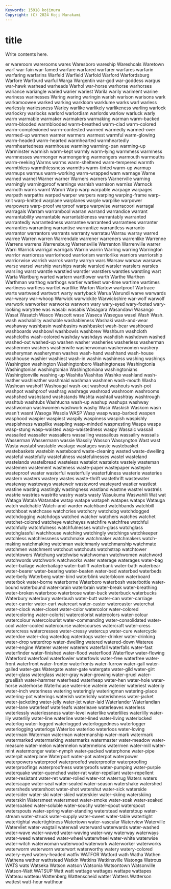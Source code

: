 ```yaml
---
Keywords: 15918 kojimura
Copyright: (C) 2024 Koji Murakami
---
```


# title

Write contents here.



er wareroom warerooms wares Waresboro wareship Wareshoals Waretown warf
war-fain war-famed warfare warfared warfarer warfares warfarin warfaring warfarins Warfeld
Warfield Warfold Warford Warfordsburg Warfore Warfourd warful Warga Wargentin war-god
war-goddess wargus war-hawk warhead warheads Warhol war-horse warhorse warhorses wariance
wariangle waried warier wariest Warila warily wariment warine wariness warinesses
Waring waring waringin warish warison warisons wark warkamoowee warked warking
warkloom warklume warks warl warless warlessly warlessness Warley warlike warlikely
warlikeness warling warlock warlockry warlocks warlord warlordism warlords warlow warluck
warly warm warmable warmaker warmakers warmaking warman warm-backed warm-blooded warmblooded
warm-breathed warm-clad warm-colored warm-complexioned warm-contested warmed warmedly warmed-over warmed-up warmen
warmer warmers warmest warmful warm-glowing warm-headed warm-hearted warmhearted warmheartedly warmheartedness
warmhouse warming warming-pan warming-up Warminster warmish warm-kept warmly warm-lying warmmess
warmness warmnesses warmonger warmongering warmongers warmouth warmouths warm-reeking Warms warms
warm-sheltered warm-tempered warmth warmthless warmthlessness warmths warm-tinted warm-up warmup warmups
warmus warm-working warm-wrapped warn warnage Warne warned warnel Warner warner
Warners warners Warnerville warning warningly warningproof warnings warnish warnison warniss
Warnock warnoth warns warnt Warori Warp warp warpable warpage warpages
warpath warpaths warped warper warpers warping warping-frame warp-knit warp-knitted warplane
warplanes warple warplike warpower warpowers warp-proof warproof warps warpwise warracoori
warragal warragals Warram warrambool warran warrand warrandice warrant warrantability warrantable
warrantableness warrantably warranted warrantedly warrantedness warrantee warranteed warrantees warranter warranties
warranting warrantise warrantize warrantless warranto warrantor warrantors warrants warranty warratau
Warrau warray warred warree Warren warren Warrendale warrener warreners warrenlike
Warrenne Warrens warrens Warrensburg Warrensville Warrenton Warrenville warrer Warri Warrick
warrigal warrigals Warrin warrin Warring warring Warrington warrior warrioress warriorhood
warriorism warriorlike warriors warriorship warriorwise warrish warrok warrty warryn wars
Warsaw warsaw warsaws warse warsel warship warships warsle warsled warsler
warslers warsles warsling warst warstle warstled warstler warstlers warstles warstling
wart Warta Wartburg warted wartern wartflower warth Warthe Warthen Warthman
warthog warthogs wartier wartiest war-time wartime wartimes wartiness wartless wartlet
wartlike Warton Wartow wartproof Wartrace warts wartweed wartwort warty wartyback
Warua Warundi warve warwards war-weary war-whoop Warwick warwickite Warwickshire war-wolf
warwolf warwork warworker warworks warworn wary wary-eyed wary-footed wary-looking warytree
was wasabi wasabis Wasagara Wasandawi Wasango Wasat Wasatch Wasco Wascott
wase Waseca Wasegua wasel Wash Wash. wash washability washable washableness
Washaki wash-and-wear washaway washbasin washbasins washbasket wash-bear washboard washboards washbowl
washbowls washbrew Washburn washcloth washcloths wash-colored washday washdays washdish washdown
washed washed-out washed-up washen washer washeries washerless washerman washermen washers
washerwife washerwoman washerwomen washery washeryman washerymen washes wash-hand washhand wash-house
washhouse washier washiest wash-in washin washiness washing washings Washington washington
Washingtonboro Washingtonese Washingtonia Washingtonian washingtonian Washingtoniana washingtonians Washingtonville washing-up Washita
Washitas Washko washland wash-leather washleather washmaid washman washmen wash-mouth Washo
Washoan washoff Washougal wash-out washout washouts wash-pot washpot washproof washrag
washrags washroad washroom washrooms washshed washstand washstands Washta washtail washtray
washtrough washtub washtubs Washtucna wash-up washup washups washway washwoman washwomen
washwork washy Wasir Waskish Waskom wasn wasn't wasnt Wasoga Wasola
WASP Wasp wasp wasp-barbed waspen wasphood waspier waspiest waspily waspiness
waspish waspishly waspishness wasplike waspling wasp-minded waspnesting Wasps wasps wasp-stung
wasp-waisted wasp-waistedness waspy Wassaic wassail wassailed wassailer wassailers wassailing wassailous
wassailry wassails Wasserman Wassermann wassie Wassily Wasson Wassyngton Wast wast
Wasta wastabl wastable wastage wastages waste wastebasket wastebaskets wastebin wasteboard
waste-cleaning wasted waste-dwelling wasteful wastefully wastefulness wastefulnesses wastel wasteland wastelands
wastelbread wasteless wastelot wastelots wastely wasteman wastemen wastement wasteness waste-paper
wastepaper wastepile wasteproof waster wasterful wasterfully wasterfulness wasterie wasteries wastern
wasters wastery wastes waste-thrift wastethrift wastewater wasteway wasteways wasteweir wasteword
wasteyard wastier wastiest wastine wasting wastingly wastingness wastland wastme wastrel
wastrels wastrie wastries wastrife wastry wasts wasty Wasukuma Waswahili Wat
wat Wataga Watala Watanabe watap watape watapeh watapes wataps Watauga
watch watchable Watch-and-warder watchband watchbands watchbill watchboat watchcase watchcries watchcry
watchdog watchdogged watchdogging watchdogs watched watcher watchers watches watchet watchet-colored
watcheye watcheyes watchfire watchfree watchful watchfully watchfulness watchfulnesses watch-glass watchglass
watchglassful watchhouse watching watchingly watchings watchkeeper watchless watchlessness watchmake watchmaker
watchmakers watch-making watchmaking watchman watchmanly watchmanship watchmate watchmen watchment watchout
watchouts watchstrap watchtower watchtowers Watchung watchwise watchwoman watchwomen watchword watchwords
watchwork watchworks water waterage waterages water-bag water-bailage waterbailage water-bailiff waterbank
water-bath waterbear water-bearer water-bearing water-beaten water-bed waterbed waterbeds waterbelly Waterberg
water-bind waterblink waterbloom waterboard waterbok water-borne waterborne Waterboro waterbosh waterbottle
water-bound waterbound water-brain waterbrain water-break water-breathing water-broken waterbroo waterbrose water-buck
waterbuck waterbucks Waterbury waterbury waterbush water-butt water-can water-carriage water-carrier water-cart
watercart water-caster watercaster waterchat water-clock water-closet water-color watercolor water-colored watercoloring
water-colorist watercolorist watercolors water-colour watercolour watercolourist water-commanding water-consolidated water-cool water-cooled
watercourse watercourses watercraft water-cress watercress watercresses water-cressy watercup water-cure watercycle
waterdoe water-dog waterdog waterdogs water-drinker water-drinking water-drop waterdrop water-dwelling watered
watered-down Wateree water-engine Waterer waterer waterers waterfall waterfalls water-fast waterfinder
water-finished water-flood waterflood Waterflow water-flowing Waterford waterfowl waterfowler waterfowls water-free
waterfree water-front waterfront water-fronter waterfronts water-furrow water-gall water-galled water-gas Watergate
water-gate watergate water-gild water-girt water-glass waterglass water-gray water-growing water-gruel water-gruellish
water-hammer waterhead waterheap water-hen water-hole water-horse waterhorse Waterhouse water-ice waterie
waterier wateriest waterily water-inch wateriness watering wateringly wateringman watering-place watering-pot
waterings waterish waterishly waterishness water-jacket water-jacketing water-jelly water-jet water-laid Waterlander
Waterlandian water-lane waterleaf waterleafs waterleave waterleaves waterless waterlessly waterlessness water-level
waterlike waterlilies waterlilly water-lily waterlily water-line waterline water-lined water-living waterlocked
waterlog water-logged waterlogged waterloggedness waterlogger waterlogging waterlogs Waterloo waterloo waterloos
water-loving watermain Waterman waterman watermanship water-mark watermark watermarked watermarking watermarks
watermaster water-meadow water-measure water-melon watermelon watermelons watermen water-mill water-mint watermonger
water-nymph water-packed waterphone water-pipe waterpit waterplane Waterport water-pot waterpot waterpower
waterpowers waterproof waterproofed waterproofer waterproofing waterproofings waterproofness waterproofs water-pumping water-purpie
waterquake water-quenched water-rat water-repellant water-repellent water-resistant water-ret water-rolled water-rot waterrug
Waters waters waterscape water-seal water-sealed water-season watershake watershed watersheds watershoot
water-shot watershut water-sick waterside watersider water-ski water-skied waterskier water-skiing waterskiing
waterskin Watersmeet watersmeet water-smoke water-soak water-soaked watersoaked water-soluble water-souchy water-spout
waterspout waterspouts water-spring water-standing waterstead waterstoup water-stream water-struck water-supply water-sweet
water-table watertight watertightal watertightness Watertown water-vascular Waterview Waterville Watervliet water-wagtail
waterwall waterward waterwards water-washed water-wave water-waved water-waving water-way waterway waterways
water-weed waterweed water-wheel waterwheel water-white waterwise water-witch waterwoman waterwood waterwork
waterworker waterworks waterworm waterworn waterwort waterworthy watery watery-colored watery-eyed watery-headed
watfiv WATFOR Watford wath Watha Wathen Wathena wather wathstead Watkin
Watkins Watkinsville Watonga Watrous WATS wats Watseka Watson watson Watsonia
Watsontown Watsonville Watson-Watt WATSUP Watt watt wattage wattages wattape wattapes
Watteau watteau Wattenberg Wattenscheid watter Watters Watterson wattest watt-hour watthour
